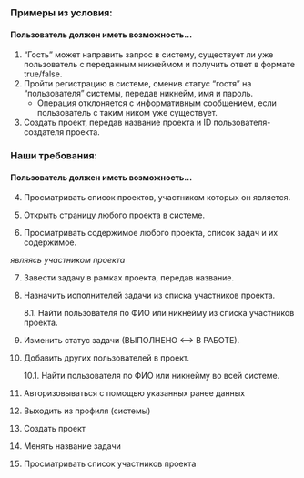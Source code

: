 ### Примеры из условия:
#### Пользователь должен иметь возможность…

1. “Гость” может направить запрос в систему, существует ли уже пользователь с переданным никнеймом и получить ответ в формате true/false.
2. Пройти регистрацию в системе, сменив статус “гостя” на “пользователя” системы, передав никнейм, имя и пароль.
    - Операция отклоняется с информативным сообщением, если пользователь с таким ником уже существует.
3. Создать проект, передав название проекта и ID пользователя-создателя проекта.

### Наши требования:
#### Пользователь должен иметь возможность…

4. Просматривать список проектов, участником которых он является.

5. Открыть страницу любого проекта в системе.

6. Просматривать содержимое любого проекта, список задач и их содержимое.

_являясь участником проекта_

7. Завести задачу в рамках проекта, передав название.

8. Назначить исполнителей задачи из списка участников проекта.
    
    8.1. Найти пользователя по ФИО или никнейму из списка участников проекта.
9. Изменить статус задачи (ВЫПОЛНЕНО <--> В РАБОТЕ).

10. Добавить других пользователей в проект.
    
    10.1. Найти пользователя по ФИО или никнейму во всей системе.

11. Авторизовываться с помощью указанных ранее данных
12. Выходить из профиля (системы)
13. Создать проект
14. Менять название задачи
15. Просматривать список участников проекта
